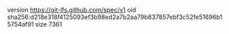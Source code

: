 version https://git-lfs.github.com/spec/v1
oid sha256:d218e318f4125093ef3b98ed2a7b2aa79b837857ebf3c52fe51696b15754af91
size 7361
